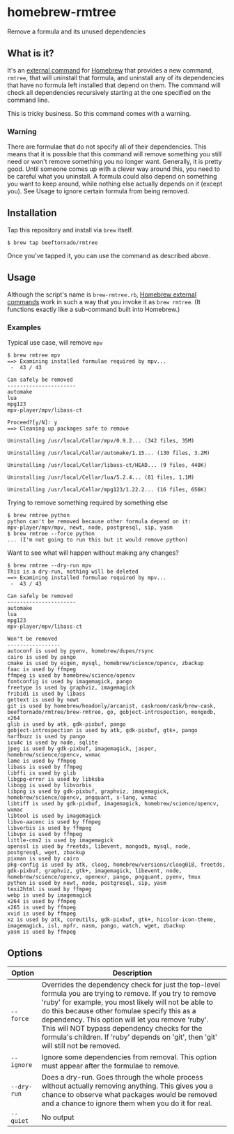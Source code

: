 homebrew-rmtree
===============

Remove a formula and its unused dependencies

## What is it?

It's an [external command][ec] for [Homebrew][h] that provides a new command, `rmtree`,
that will uninstall that formula, and uninstall any of its dependencies
that have no formula left installed that depend on them. The command will check all dependencies
recursively starting at the one specified on the command line.

This is tricky business. So this command comes with a warning.

[ec]: https://github.com/mxcl/homebrew/wiki/External-Commands
[h]: https://github.com/mxcl/homebrew

### Warning

There are formulae that do not specify all of their dependencies. This means that it is possible that
this command will remove something you still need or won't remove something you no longer want. Generally, it is pretty good.
Until someone comes up with a clever way around this, you need to be careful what you uninstall.
A formula could also depend on something you want to keep around, while nothing else actually
depends on it (except you). See Usage to ignore certain formula from being removed.

## Installation

Tap this repository and install via `brew` itself.

```
$ brew tap beeftornado/rmtree
```

Once you've tapped it, you can use the command as described above.

## Usage

Although the script's name is `brew-rmtree.rb`, [Homebrew external
commands][ec] work in such a way that you invoke it as `brew rmtree`. (It
functions exactly like a sub-command built into Homebrew.)

### Examples

Typical use case, will remove `mpv`

```
$ brew rmtree mpv
==> Examining installed formulae required by mpv...
 -  43 / 43

Can safely be removed
----------------------
automake
lua
mpg123
mpv-player/mpv/libass-ct

Proceed?[y/N]: y
==> Cleaning up packages safe to remove

Uninstalling /usr/local/Cellar/mpv/0.9.2... (342 files, 35M)

Uninstalling /usr/local/Cellar/automake/1.15... (130 files, 3.2M)

Uninstalling /usr/local/Cellar/libass-ct/HEAD... (9 files, 440K)

Uninstalling /usr/local/Cellar/lua/5.2.4... (81 files, 1.1M)

Uninstalling /usr/local/Cellar/mpg123/1.22.2... (16 files, 656K)
```

Trying to remove something required by something else

```
$ brew rmtree python
python can't be removed because other formula depend on it:
mpv-player/mpv/mpv, newt, node, postgresql, sip, yasm
$ brew rmtree --force python
... (I'm not going to run this but it would remove python)
```

Want to see what will happen without making any changes?

```
$ brew rmtree --dry-run mpv
This is a dry-run, nothing will be deleted
==> Examining installed formulae required by mpv...
 -  43 / 43

Can safely be removed
----------------------
automake
lua
mpg123
mpv-player/mpv/libass-ct

Won't be removed
-----------------
autoconf is used by pyenv, homebrew/dupes/rsync
cairo is used by pango
cmake is used by eigen, mysql, homebrew/science/opencv, zbackup
faac is used by ffmpeg
ffmpeg is used by homebrew/science/opencv
fontconfig is used by imagemagick, pango
freetype is used by graphviz, imagemagick
fribidi is used by libass
gettext is used by newt
git is used by homebrew/headonly/arcanist, caskroom/cask/brew-cask, beeftornado/rmtree/brew-rmtree, go, gobject-introspection, mongodb, x264
glib is used by atk, gdk-pixbuf, pango
gobject-introspection is used by atk, gdk-pixbuf, gtk+, pango
harfbuzz is used by pango
icu4c is used by node, sqlite
jpeg is used by gdk-pixbuf, imagemagick, jasper, homebrew/science/opencv, wxmac
lame is used by ffmpeg
libass is used by ffmpeg
libffi is used by glib
libgpg-error is used by libksba
libogg is used by libvorbis
libpng is used by gdk-pixbuf, graphviz, imagemagick, homebrew/science/opencv, pngquant, s-lang, wxmac
libtiff is used by gdk-pixbuf, imagemagick, homebrew/science/opencv, wxmac
libtool is used by imagemagick
libvo-aacenc is used by ffmpeg
libvorbis is used by ffmpeg
libvpx is used by ffmpeg
little-cms2 is used by imagemagick
openssl is used by freetds, libevent, mongodb, mysql, node, postgresql, wget, zbackup
pixman is used by cairo
pkg-config is used by atk, cloog, homebrew/versions/cloog018, freetds, gdk-pixbuf, graphviz, gtk+, imagemagick, libevent, node, homebrew/science/opencv, openexr, pango, pngquant, pyenv, tmux
python is used by newt, node, postgresql, sip, yasm
texi2html is used by ffmpeg
webp is used by imagemagick
x264 is used by ffmpeg
x265 is used by ffmpeg
xvid is used by ffmpeg
xz is used by atk, coreutils, gdk-pixbuf, gtk+, hicolor-icon-theme, imagemagick, isl, mpfr, nasm, pango, watch, wget, zbackup
yasm is used by ffmpeg
```

## Options

Option | Description
-------|------------
`--force` | Overrides the dependency check for just the top-level formula you are trying to remove. If you try to remove 'ruby' for example, you most likely will not be able to do this because other fomulae specify this as a dependency. This option will let you remove 'ruby'. This will NOT bypass dependency checks for the formula's children. If 'ruby' depends on 'git', then 'git' will still not be removed.
`--ignore` | Ignore some dependencies from removal. This option must appear after the formulae to remove.
`--dry-run` | Does a dry-run. Goes through the whole process without actually removing anything. This gives you a chance to observe what packages would be removed and a chance to ignore them when you do it for real.
`--quiet` | No output

